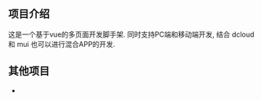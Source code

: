 ## 项目介绍

这是一个基于vue的多页面开发脚手架. 同时支持PC端和移动端开发, 结合 dcloud 和 mui 也可以进行混合APP的开发. 




## 其他项目

  * [react多页面脚手架]: https://github.com/fjmhzyh/create-react-app-multiPage

    





